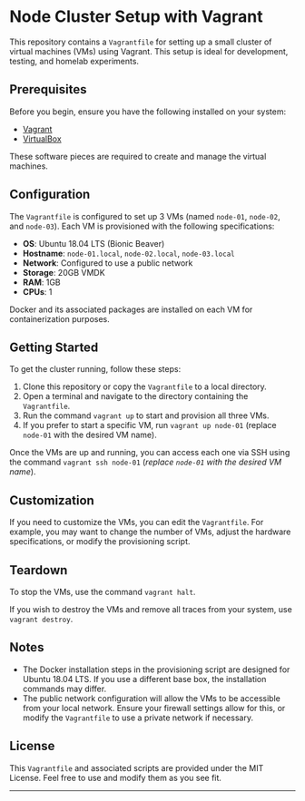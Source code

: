 # Node Cluster Setup with Vagrant

This repository contains a `Vagrantfile` for setting up a small cluster of virtual machines (VMs) using Vagrant. This setup is ideal for development, testing, and homelab experiments.

## Prerequisites

Before you begin, ensure you have the following installed on your system:

- [Vagrant](https://www.vagrantup.com/downloads.html)
- [VirtualBox](https://www.virtualbox.org/wiki/Downloads)

These software pieces are required to create and manage the virtual machines.

## Configuration

The `Vagrantfile` is configured to set up 3 VMs (named `node-01`, `node-02`, and `node-03`). Each VM is provisioned with the following specifications:

- **OS**: Ubuntu 18.04 LTS (Bionic Beaver)
- **Hostname**: `node-01.local`, `node-02.local`, `node-03.local`
- **Network**: Configured to use a public network
- **Storage**: 20GB VMDK
- **RAM**: 1GB
- **CPUs**: 1

Docker and its associated packages are installed on each VM for containerization purposes.

## Getting Started

To get the cluster running, follow these steps:

1. Clone this repository or copy the `Vagrantfile` to a local directory.
2. Open a terminal and navigate to the directory containing the `Vagrantfile`.
3. Run the command `vagrant up` to start and provision all three VMs.
4. If you prefer to start a specific VM, run `vagrant up node-01` (replace `node-01` with the desired VM name).

Once the VMs are up and running, you can access each one via SSH using the command `vagrant ssh node-01` (_replace `node-01` with the desired VM name_).

## Customization

If you need to customize the VMs, you can edit the `Vagrantfile`. For example, you may want to change the number of VMs, adjust the hardware specifications, or modify the provisioning script.

## Teardown

To stop the VMs, use the command `vagrant halt`. 

If you wish to destroy the VMs and remove all traces from your system, use `vagrant destroy`.

## Notes

- The Docker installation steps in the provisioning script are designed for Ubuntu 18.04 LTS. If you use a different base box, the installation commands may differ.
- The public network configuration will allow the VMs to be accessible from your local network. Ensure your firewall settings allow for this, or modify the `Vagrantfile` to use a private network if necessary.

## License

This `Vagrantfile` and associated scripts are provided under the MIT License. Feel free to use and modify them as you see fit.

---